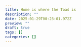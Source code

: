 ```yaml
---
title: Home is where the Toad is
description: ""
date: 2025-01-29T00:23:01.972Z
preview: ""
draft: true
tags: []
categories: []
---
```

